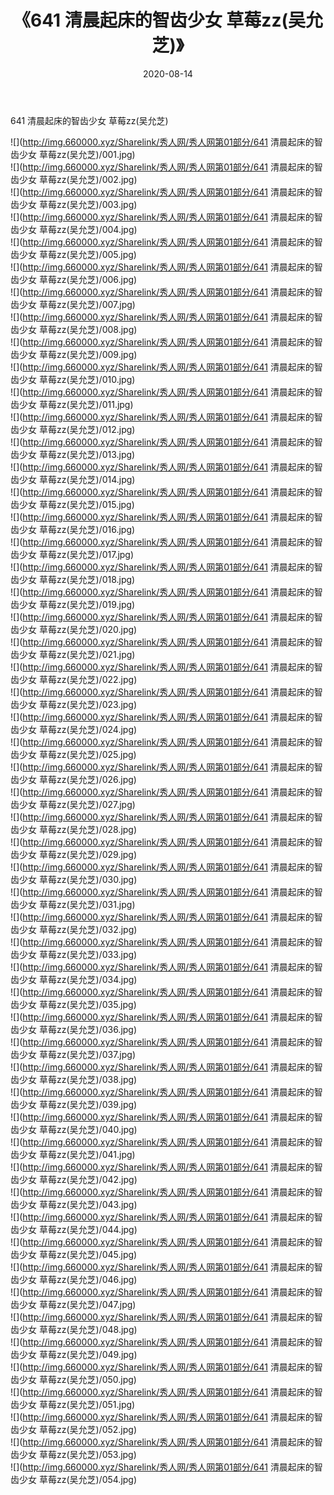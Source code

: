﻿---
layout: post
title:  《641 清晨起床的智齿少女 草莓zz(吴允芝)》
date:   2020-08-14
img: http://img.660000.xyz/Sharelink/秀人网/秀人网第01部分/641 清晨起床的智齿少女 草莓zz(吴允芝)/000.jpg
categories: [美女, 清纯, 唯美]
---

641 清晨起床的智齿少女 草莓zz(吴允芝)

  ![](http://img.660000.xyz/Sharelink/秀人网/秀人网第01部分/641 清晨起床的智齿少女 草莓zz(吴允芝)/001.jpg) <br> ![](http://img.660000.xyz/Sharelink/秀人网/秀人网第01部分/641 清晨起床的智齿少女 草莓zz(吴允芝)/002.jpg) <br> ![](http://img.660000.xyz/Sharelink/秀人网/秀人网第01部分/641 清晨起床的智齿少女 草莓zz(吴允芝)/003.jpg) <br> ![](http://img.660000.xyz/Sharelink/秀人网/秀人网第01部分/641 清晨起床的智齿少女 草莓zz(吴允芝)/004.jpg) <br> ![](http://img.660000.xyz/Sharelink/秀人网/秀人网第01部分/641 清晨起床的智齿少女 草莓zz(吴允芝)/005.jpg) <br> ![](http://img.660000.xyz/Sharelink/秀人网/秀人网第01部分/641 清晨起床的智齿少女 草莓zz(吴允芝)/006.jpg) <br> ![](http://img.660000.xyz/Sharelink/秀人网/秀人网第01部分/641 清晨起床的智齿少女 草莓zz(吴允芝)/007.jpg) <br> ![](http://img.660000.xyz/Sharelink/秀人网/秀人网第01部分/641 清晨起床的智齿少女 草莓zz(吴允芝)/008.jpg) <br> ![](http://img.660000.xyz/Sharelink/秀人网/秀人网第01部分/641 清晨起床的智齿少女 草莓zz(吴允芝)/009.jpg) <br> ![](http://img.660000.xyz/Sharelink/秀人网/秀人网第01部分/641 清晨起床的智齿少女 草莓zz(吴允芝)/010.jpg) <br> ![](http://img.660000.xyz/Sharelink/秀人网/秀人网第01部分/641 清晨起床的智齿少女 草莓zz(吴允芝)/011.jpg) <br> ![](http://img.660000.xyz/Sharelink/秀人网/秀人网第01部分/641 清晨起床的智齿少女 草莓zz(吴允芝)/012.jpg) <br> ![](http://img.660000.xyz/Sharelink/秀人网/秀人网第01部分/641 清晨起床的智齿少女 草莓zz(吴允芝)/013.jpg) <br> ![](http://img.660000.xyz/Sharelink/秀人网/秀人网第01部分/641 清晨起床的智齿少女 草莓zz(吴允芝)/014.jpg) <br> ![](http://img.660000.xyz/Sharelink/秀人网/秀人网第01部分/641 清晨起床的智齿少女 草莓zz(吴允芝)/015.jpg) <br> ![](http://img.660000.xyz/Sharelink/秀人网/秀人网第01部分/641 清晨起床的智齿少女 草莓zz(吴允芝)/016.jpg) <br> ![](http://img.660000.xyz/Sharelink/秀人网/秀人网第01部分/641 清晨起床的智齿少女 草莓zz(吴允芝)/017.jpg) <br> ![](http://img.660000.xyz/Sharelink/秀人网/秀人网第01部分/641 清晨起床的智齿少女 草莓zz(吴允芝)/018.jpg) <br> ![](http://img.660000.xyz/Sharelink/秀人网/秀人网第01部分/641 清晨起床的智齿少女 草莓zz(吴允芝)/019.jpg) <br> ![](http://img.660000.xyz/Sharelink/秀人网/秀人网第01部分/641 清晨起床的智齿少女 草莓zz(吴允芝)/020.jpg) <br> ![](http://img.660000.xyz/Sharelink/秀人网/秀人网第01部分/641 清晨起床的智齿少女 草莓zz(吴允芝)/021.jpg) <br> ![](http://img.660000.xyz/Sharelink/秀人网/秀人网第01部分/641 清晨起床的智齿少女 草莓zz(吴允芝)/022.jpg) <br> ![](http://img.660000.xyz/Sharelink/秀人网/秀人网第01部分/641 清晨起床的智齿少女 草莓zz(吴允芝)/023.jpg) <br> ![](http://img.660000.xyz/Sharelink/秀人网/秀人网第01部分/641 清晨起床的智齿少女 草莓zz(吴允芝)/024.jpg) <br> ![](http://img.660000.xyz/Sharelink/秀人网/秀人网第01部分/641 清晨起床的智齿少女 草莓zz(吴允芝)/025.jpg) <br> ![](http://img.660000.xyz/Sharelink/秀人网/秀人网第01部分/641 清晨起床的智齿少女 草莓zz(吴允芝)/026.jpg) <br> ![](http://img.660000.xyz/Sharelink/秀人网/秀人网第01部分/641 清晨起床的智齿少女 草莓zz(吴允芝)/027.jpg) <br> ![](http://img.660000.xyz/Sharelink/秀人网/秀人网第01部分/641 清晨起床的智齿少女 草莓zz(吴允芝)/028.jpg) <br> ![](http://img.660000.xyz/Sharelink/秀人网/秀人网第01部分/641 清晨起床的智齿少女 草莓zz(吴允芝)/029.jpg) <br> ![](http://img.660000.xyz/Sharelink/秀人网/秀人网第01部分/641 清晨起床的智齿少女 草莓zz(吴允芝)/030.jpg) <br> ![](http://img.660000.xyz/Sharelink/秀人网/秀人网第01部分/641 清晨起床的智齿少女 草莓zz(吴允芝)/031.jpg) <br> ![](http://img.660000.xyz/Sharelink/秀人网/秀人网第01部分/641 清晨起床的智齿少女 草莓zz(吴允芝)/032.jpg) <br> ![](http://img.660000.xyz/Sharelink/秀人网/秀人网第01部分/641 清晨起床的智齿少女 草莓zz(吴允芝)/033.jpg) <br> ![](http://img.660000.xyz/Sharelink/秀人网/秀人网第01部分/641 清晨起床的智齿少女 草莓zz(吴允芝)/034.jpg) <br> ![](http://img.660000.xyz/Sharelink/秀人网/秀人网第01部分/641 清晨起床的智齿少女 草莓zz(吴允芝)/035.jpg) <br> ![](http://img.660000.xyz/Sharelink/秀人网/秀人网第01部分/641 清晨起床的智齿少女 草莓zz(吴允芝)/036.jpg) <br> ![](http://img.660000.xyz/Sharelink/秀人网/秀人网第01部分/641 清晨起床的智齿少女 草莓zz(吴允芝)/037.jpg) <br> ![](http://img.660000.xyz/Sharelink/秀人网/秀人网第01部分/641 清晨起床的智齿少女 草莓zz(吴允芝)/038.jpg) <br> ![](http://img.660000.xyz/Sharelink/秀人网/秀人网第01部分/641 清晨起床的智齿少女 草莓zz(吴允芝)/039.jpg) <br> ![](http://img.660000.xyz/Sharelink/秀人网/秀人网第01部分/641 清晨起床的智齿少女 草莓zz(吴允芝)/040.jpg) <br> ![](http://img.660000.xyz/Sharelink/秀人网/秀人网第01部分/641 清晨起床的智齿少女 草莓zz(吴允芝)/041.jpg) <br> ![](http://img.660000.xyz/Sharelink/秀人网/秀人网第01部分/641 清晨起床的智齿少女 草莓zz(吴允芝)/042.jpg) <br> ![](http://img.660000.xyz/Sharelink/秀人网/秀人网第01部分/641 清晨起床的智齿少女 草莓zz(吴允芝)/043.jpg) <br> ![](http://img.660000.xyz/Sharelink/秀人网/秀人网第01部分/641 清晨起床的智齿少女 草莓zz(吴允芝)/044.jpg) <br> ![](http://img.660000.xyz/Sharelink/秀人网/秀人网第01部分/641 清晨起床的智齿少女 草莓zz(吴允芝)/045.jpg) <br> ![](http://img.660000.xyz/Sharelink/秀人网/秀人网第01部分/641 清晨起床的智齿少女 草莓zz(吴允芝)/046.jpg) <br> ![](http://img.660000.xyz/Sharelink/秀人网/秀人网第01部分/641 清晨起床的智齿少女 草莓zz(吴允芝)/047.jpg) <br> ![](http://img.660000.xyz/Sharelink/秀人网/秀人网第01部分/641 清晨起床的智齿少女 草莓zz(吴允芝)/048.jpg) <br> ![](http://img.660000.xyz/Sharelink/秀人网/秀人网第01部分/641 清晨起床的智齿少女 草莓zz(吴允芝)/049.jpg) <br> ![](http://img.660000.xyz/Sharelink/秀人网/秀人网第01部分/641 清晨起床的智齿少女 草莓zz(吴允芝)/050.jpg) <br> ![](http://img.660000.xyz/Sharelink/秀人网/秀人网第01部分/641 清晨起床的智齿少女 草莓zz(吴允芝)/051.jpg) <br> ![](http://img.660000.xyz/Sharelink/秀人网/秀人网第01部分/641 清晨起床的智齿少女 草莓zz(吴允芝)/052.jpg) <br> ![](http://img.660000.xyz/Sharelink/秀人网/秀人网第01部分/641 清晨起床的智齿少女 草莓zz(吴允芝)/053.jpg) <br> ![](http://img.660000.xyz/Sharelink/秀人网/秀人网第01部分/641 清晨起床的智齿少女 草莓zz(吴允芝)/054.jpg) <br>